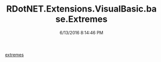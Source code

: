﻿---
title: RDotNET.Extensions.VisualBasic.base.Extremes
date: 6/13/2016 8:14:46 PM
---

[extremes](T-RDotNET.Extensions.VisualBasic.base.Extremes.extremes.html)
